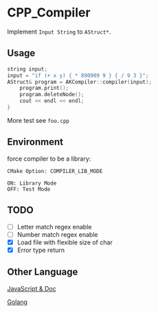 # CPP_Compiler

Implement `Input String` to `AStruct*`.

## Usage

```cpp
string input;
input = "if (+ x y) { * 890909 9 } { / 9 3 }";
AStruct& program = AKCompiler::compiler(input);
    program.print();
    program.deleteNode();
    cout << endl << endl;
}
```

More test see `foo.cpp`

## Environment

force compiler to be a library:

`CMake Option: COMPILER_LIB_MODE`

    ON: Library Mode
    OFF: Test Mode

## TODO

- [ ] Letter match regex enable
- [ ] Number match regex enable
- [x] Load file with flexible size of char
- [x] Error type return

## Other Language

[JavaScript & Doc](https://github.com/akerdi/jslispy)

[Golang](https://github.com/akerdi/the-super-tiny-compiler)